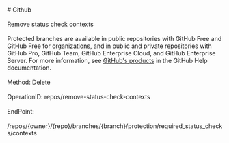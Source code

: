 <br>#     Github</br>
<br>Remove status check contexts</br>
<br>Protected branches are available in public repositories with GitHub Free and GitHub Free for organizations, and in public and private repositories with GitHub Pro, GitHub Team, GitHub Enterprise Cloud, and GitHub Enterprise Server. For more information, see [GitHub's products](https://help.github.com/github/getting-started-with-github/githubs-products) in the GitHub Help documentation.</br>
<br>Method: Delete</br>
<br>OperationID: repos/remove-status-check-contexts</br>
<br>EndPoint:</br>
<br>/repos/{owner}/{repo}/branches/{branch}/protection/required_status_checks/contexts</br>
